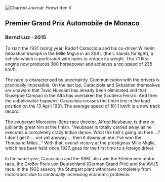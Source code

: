 <div class="artwork-of-the-day">
  <div class="container">
    <div class="img-wrapper">
      <img
        src="https://uploads7.wikiart.org/images/bernd-luz/premier-grand-prix-automobile-de-monaco-2015.jpg!Large.jpg"
        alt="Charred Journal: Firewritten V" />
    </div>
    <div class="artwork-detail">
      <div class="artwork-origin"> 
        <h2 class="artwork-name">Premier Grand Prix Automobile de Monaco</h2>
        <h3 class="artist">
          Bernd Luz
                    ·  2015
        </h3>
      </div>
      <p class="description">
        <span class="artwork-description-text ng-binding" ng-bind-html="viewModel.ArtworkOfTheDay.Description | unsafe">To start the 1931 racing year, Rudolf Caracciola and his co-driver Wilhelm Sebastian triumph in the Mille Miglia in an SSKL (the L stands for light), a vehicle which is perforated with holes to reduce its weight. The 7.1 litre engine now produces 300 horsepower and achieves a top speed of 235 km/h.
<br>
<br>The race is characterised by uncertainty. Communication with the drivers is practically impossible. On the last lap, Caracciola and Sebastian themselves are unaware that Tazio Nuvolari has already been eliminated and that Giuseppe Campari in the Alfa has overtaken the Scuderia Ferrari. And then the unbelievable happens: Caracciola crosses the finish line in the lead position on the 13 April 1931. The average speed of 101.1 km/h is a new track record.
<br>
<br>The exuberant Mercedes-Benz race director, Alfred Neubauer, is there to jubilantly greet him at the finish. “Neubauer is totally carried away as he executes a completely crazy Indian dance. What the hell's going on here ...? I don't get it ... not yet anyway ... then it dawns on me: I've won the Thousand Miles…” With that, overall victory at the prestigious Mille Miglia, which has been held since 1927, goes for the first time to a foreign driver.
<br>
<br>In the same year, Caracciola and the SSKL also win the Eifelrennen motor race, the Großer Preis von Deutschland (German Grand Prix) and the AVUS race. In the 1932 season, the Stuttgart plant withdraws completely from motorsport due to continually increasing economic problems.</span>
                        <div class="text-shadow-container" ng-show="showShadow" style=""></div>
      </p>
    </div>
  </div>

</div>

